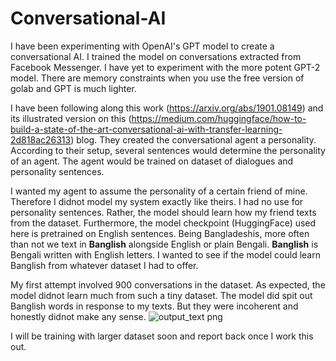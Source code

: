 # Conversational-AI
I have been experimenting with OpenAI's GPT model to create a conversational AI. I trained the model on conversations extracted from Facebook Messenger. I have yet to experiment with the more potent GPT-2 model. 
There are memory constraints when you use the free version of golab and GPT is much lighter. 

I have been following along this work (https://arxiv.org/abs/1901.08149) and its illustrated version on this (https://medium.com/huggingface/how-to-build-a-state-of-the-art-conversational-ai-with-transfer-learning-2d818ac26313) blog. They created the conversational agent a personality. According to their setup, several sentences would determine the personality of an agent. The agent would be trained on dataset of dialogues and personality sentences.

I wanted my agent to assume the personality of a certain friend of mine. Therefore I didnot model my system exactly like theirs. I had no use for personality sentences. Rather, the model should learn how my friend texts from the dataset. Furthermore, the model checkpoint (HuggingFace) used here is pretrained on English sentences. Being Bangladeshis, more often than not we text in **Banglish** alongside English or plain Bengali. **Banglish** is Bengali written with English letters. I wanted to see if the model could learn Banglish from whatever dataset I had to offer. 

My first attempt involved 900 conversations in the dataset. As expected, the model didnot learn much from such a tiny dataset. The model did spit out Banglish words in response to my texts. But they were incoherent and honestly didnot make any sense. 
![output_text png](https://user-images.githubusercontent.com/34965899/192083327-cdc5ce64-f1e4-497b-9e6f-c2320f4f8dc7.png)


I will be training with larger dataset soon and report back once I work this out.
